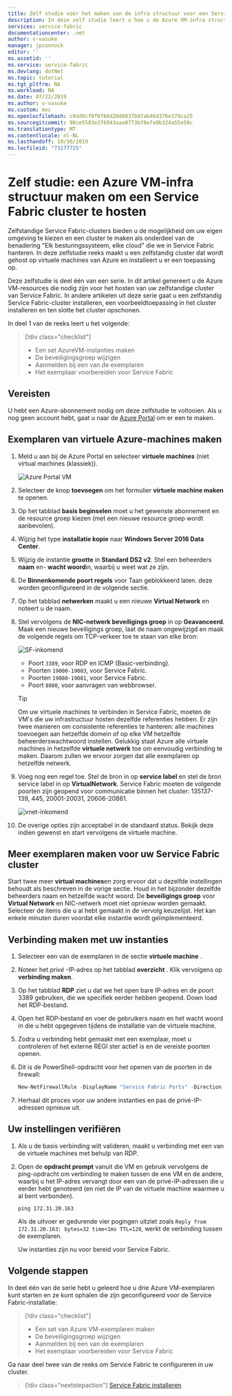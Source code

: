 ```yaml
---
title: Zelf studie voor het maken van de infra structuur voor een Service Fabric cluster op Azure Vm's-Azure Service Fabric | Microsoft Docs
description: In deze zelf studie leert u hoe u de Azure VM-infra structuur kunt instellen om een Service Fabric cluster uit te voeren.
services: service-fabric
documentationcenter: .net
author: v-vasuke
manager: jpconnock
editor: ''
ms.assetid: ''
ms.service: service-fabric
ms.devlang: dotNet
ms.topic: tutorial
ms.tgt_pltfrm: NA
ms.workload: NA
ms.date: 07/22/2019
ms.author: v-vasuke
ms.custom: mvc
ms.openlocfilehash: c9dd9cf0f0fb6d20d6837b07ab46d376e379ca25
ms.sourcegitcommit: 98ce5583e376943aaa9773bf8efe0b324a55e58c
ms.translationtype: MT
ms.contentlocale: nl-NL
ms.lasthandoff: 10/30/2019
ms.locfileid: "73177725"
---
```

# <a name="tutorial-create-azure-vm-infrastructure-to-host-a-service-fabric-cluster"></a>Zelf studie: een Azure VM-infra structuur maken om een Service Fabric cluster te hosten

Zelfstandige Service Fabric-clusters bieden u de mogelijkheid om uw eigen omgeving te kiezen en een cluster te maken als onderdeel van de benadering "Elk besturingssysteem, elke cloud" die we in Service Fabric hanteren. In deze zelfstudie reeks maakt u een zelfstandig cluster dat wordt gehost op virtuele machines van Azure en installeert u er een toepassing op.

Deze zelfstudie is deel één van een serie. In dit artikel genereert u de Azure VM-resources die nodig zijn voor het hosten van uw zelfstandige cluster van Service Fabric. In andere artikelen uit deze serie gaat u een zelfstandig Service Fabric-cluster installeren, een voorbeeldtoepassing in het cluster installeren en ten slotte het cluster opschonen.

In deel 1 van de reeks leert u het volgende:

> [!div class="checklist"]
> * Een set AzureVM-instanties maken
> * De beveiligingsgroep wijzigen
> * Aanmelden bij een van de exemplaren
> * Het exemplaar voorbereiden voor Service Fabric

## <a name="prerequisites"></a>Vereisten

U hebt een Azure-abonnement nodig om deze zelfstudie te voltooien.  Als u nog geen account hebt, gaat u naar de [Azure Portal](https://portal.azure.com) om er een te maken.

## <a name="create-azure-virtual-machine-instances"></a>Exemplaren van virtuele Azure-machines maken

1. Meld u aan bij de Azure Portal en selecteer **virtuele machines** (niet virtual machines (klassiek)).

   ![Azure Portal VM][az-console]

2. Selecteer de knop **toevoegen** om het formulier **virtuele machine maken** te openen.

3. Op het tabblad **basis beginselen** moet u het gewenste abonnement en de resource groep kiezen (met een nieuwe resource groep wordt aanbevolen).

4. Wijzig het type **installatie kopie** naar **Windows Server 2016 Data Center**. 
 
5. Wijzig de instantie **grootte** in **Standard DS2 v2**. Stel een beheerders **naam** en- **wacht woord**in, waarbij u weet wat ze zijn.

6. De **Binnenkomende poort regels** voor Taan geblokkeerd laten. deze worden geconfigureerd in de volgende sectie.

7. Op het tabblad **netwerken** maakt u een nieuwe **Virtual Network** en noteert u de naam.

8. Stel vervolgens de **NIC-netwerk beveiligings groep** in op **Geavanceerd**. Maak een nieuwe beveiligings groep, laat de naam ongewijzigd en maak de volgende regels om TCP-verkeer toe te staan van elke bron:

   ![SF-inkomend][sf-inbound]

   * Poort `3389`, voor RDP en ICMP (Basic-verbinding).
   * Poorten `19000-19003`, voor Service Fabric.
   * Poorten `19080-19081`, voor Service Fabric.
   * Poort `8080`, voor aanvragen van webbrowser.

   > [!TIP]
   > Om uw virtuele machines te verbinden in Service Fabric, moeten de VM's die uw infrastructuur hosten dezelfde referenties hebben.  Er zijn twee manieren om consistente referenties te hanteren: alle machines toevoegen aan hetzelfde domein of op elke VM hetzelfde beheerderswachtwoord instellen. Gelukkig staat Azure alle virtuele machines in hetzelfde **virtuele netwerk** toe om eenvoudig verbinding te maken. Daarom zullen we ervoor zorgen dat alle exemplaren op hetzelfde netwerk.

9. Voeg nog een regel toe. Stel de bron in op **service label** en stel de bron service label in op **VirtualNetwork**. Service Fabric moeten de volgende poorten zijn geopend voor communicatie binnen het cluster: 135137-139, 445, 20001-20031, 20606-20861.

   ![vnet-inkomend][vnet-inbound]

10. De overige opties zijn acceptabel in de standaard status. Bekijk deze indien gewenst en start vervolgens de virtuele machine.

## <a name="creating-more-instances-for-your-service-fabric-cluster"></a>Meer exemplaren maken voor uw Service Fabric cluster

Start twee meer **virtual machines**en zorg ervoor dat u dezelfde instellingen behoudt als beschreven in de vorige sectie. Houd in het bijzonder dezelfde beheerders naam en hetzelfde wacht woord. De **beveiligings groep** voor **Virtual Network** en NIC-netwerk moet niet opnieuw worden gemaakt. Selecteer de items die u al hebt gemaakt in de vervolg keuzelijst. Het kan enkele minuten duren voordat elke instantie wordt geïmplementeerd.

## <a name="connect-to-your-instances"></a>Verbinding maken met uw instanties

1. Selecteer een van de exemplaren in de sectie **virtuele machine** .

2. Noteer het *privé* -IP-adres op het tabblad **overzicht** . Klik vervolgens op **verbinding maken**.

3. Op het tabblad **RDP** ziet u dat we het open bare IP-adres en de poort 3389 gebruiken, die we specifiek eerder hebben geopend. Down load het RDP-bestand.
 
4. Open het RDP-bestand en voer de gebruikers naam en het wacht woord in die u hebt opgegeven tijdens de installatie van de virtuele machine.

5. Zodra u verbinding hebt gemaakt met een exemplaar, moet u controleren of het externe REGI ster actief is en de vereiste poorten openen.

6. Dit is de PowerShell-opdracht voor het openen van de poorten in de firewall:

   ```powershell
   New-NetFirewallRule -DisplayName "Service Fabric Ports" -Direction Inbound -Action Allow -RemoteAddress LocalSubnet -Protocol TCP -LocalPort 135, 137-139
   ```

7. Herhaal dit proces voor uw andere instanties en pas de privé-IP-adressen opnieuw uit.

## <a name="verify-your-settings"></a>Uw instellingen verifiëren

1. Als u de basis verbinding wilt valideren, maakt u verbinding met een van de virtuele machines met behulp van RDP.

2. Open de **opdracht prompt** vanuit die VM en gebruik vervolgens de ping-opdracht om verbinding te maken tussen de ene VM en de andere, waarbij u het IP-adres vervangt door een van de privé-IP-adressen die u eerder hebt genoteerd (en niet de IP van de virtuele machine waarmee u al bent verbonden).

   ```
   ping 172.31.20.163
   ```

   Als de uitvoer er gedurende vier pogingen uitziet zoals `Reply from 172.31.20.163: bytes=32 time<1ms TTL=128`, werkt de verbinding tussen de exemplaren.

   Uw instanties zijn nu voor bereid voor Service Fabric.

## <a name="next-steps"></a>Volgende stappen

In deel één van de serie hebt u geleerd hoe u drie Azure VM-exemplaren kunt starten en ze kunt ophalen die zijn geconfigureerd voor de Service Fabric-installatie:

> [!div class="checklist"]
> * Een set van Azure VM-exemplaren maken
> * De beveiligingsgroep wijzigen
> * Aanmelden bij een van de exemplaren
> * Het exemplaar voorbereiden voor Service Fabric

Ga naar deel twee van de reeks om Service Fabric te configureren in uw cluster.

> [!div class="nextstepaction"]
> [Service Fabric installeren](service-fabric-tutorial-standalone-create-service-fabric-cluster.md)

<!-- IMAGES -->
[az-console]: ./media/service-fabric-tutorial-standalone-azure-create-infrastructure/az-console.png
[sf-inbound]: ./media/service-fabric-tutorial-standalone-azure-create-infrastructure/sf-inbound.png
[vnet-inbound]: ./media/service-fabric-tutorial-standalone-azure-create-infrastructure/vnet-inbound.png
